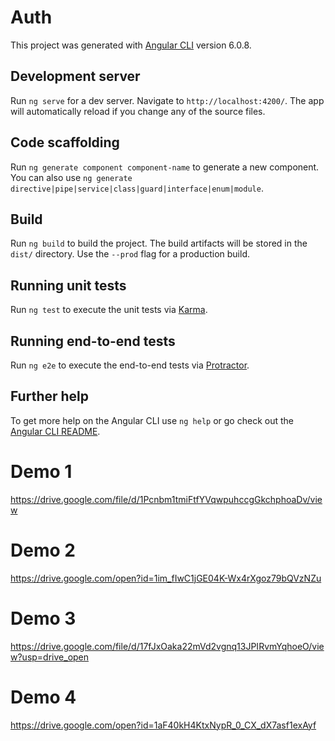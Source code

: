 # Auth 

This project was generated with [Angular CLI](https://github.com/angular/angular-cli) version 6.0.8.

## Development server

Run `ng serve` for a dev server. Navigate to `http://localhost:4200/`. The app will automatically reload if you change any of the source files.

## Code scaffolding

Run `ng generate component component-name` to generate a new component. You can also use `ng generate directive|pipe|service|class|guard|interface|enum|module`.

## Build

Run `ng build` to build the project. The build artifacts will be stored in the `dist/` directory. Use the `--prod` flag for a production build.

## Running unit tests

Run `ng test` to execute the unit tests via [Karma](https://karma-runner.github.io).

## Running end-to-end tests

Run `ng e2e` to execute the end-to-end tests via [Protractor](http://www.protractortest.org/).

## Further help

To get more help on the Angular CLI use `ng help` or go check out the [Angular CLI README](https://github.com/angular/angular-cli/blob/master/README.md).


# Demo 1
https://drive.google.com/file/d/1Pcnbm1tmiFtfYVqwpuhccgGkchphoaDv/view

# Demo 2
https://drive.google.com/open?id=1im_fIwC1jGE04K-Wx4rXgoz79bQVzNZu 

# Demo 3
https://drive.google.com/file/d/17fJxOaka22mVd2vgnq13JPIRvmYqhoeO/view?usp=drive_open

# Demo 4
https://drive.google.com/open?id=1aF40kH4KtxNypR_0_CX_dX7asf1exAyf
